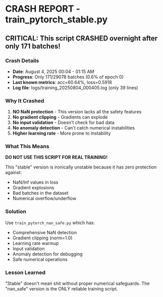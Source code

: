 # CRASH REPORT - train_pytorch_stable.py

## CRITICAL: This script CRASHED overnight after only 171 batches!

### Crash Details
- **Date**: August 4, 2025 00:04 - 01:15 AM
- **Progress**: Only 171/29078 batches (0.6% of epoch 0)
- **Last known metrics**: acc=60.64%, loss=0.5918
- **Log file**: logs/training_20250804_000405.log (only 39 lines)

### Why It Crashed
1. **NO NaN protection** - This version lacks all the safety features
2. **No gradient clipping** - Gradients can explode
3. **No input validation** - Doesn't check for bad data
4. **No anomaly detection** - Can't catch numerical instabilities
5. **Higher learning rate** - More prone to instability

### What This Means
**DO NOT USE THIS SCRIPT FOR REAL TRAINING!**

This "stable" version is ironically unstable because it has zero protection against:
- NaN/Inf values in loss
- Gradient explosions
- Bad batches in the dataset
- Numerical overflow/underflow

### Solution
Use `train_pytorch_nan_safe.py` which has:
- Comprehensive NaN detection
- Gradient clipping (norm=1.0)
- Learning rate warmup
- Input validation
- Anomaly detection for debugging
- Safe numerical operations

### Lesson Learned
"Stable" doesn't mean shit without proper numerical safeguards. The "nan_safe" version is the ONLY reliable training script.